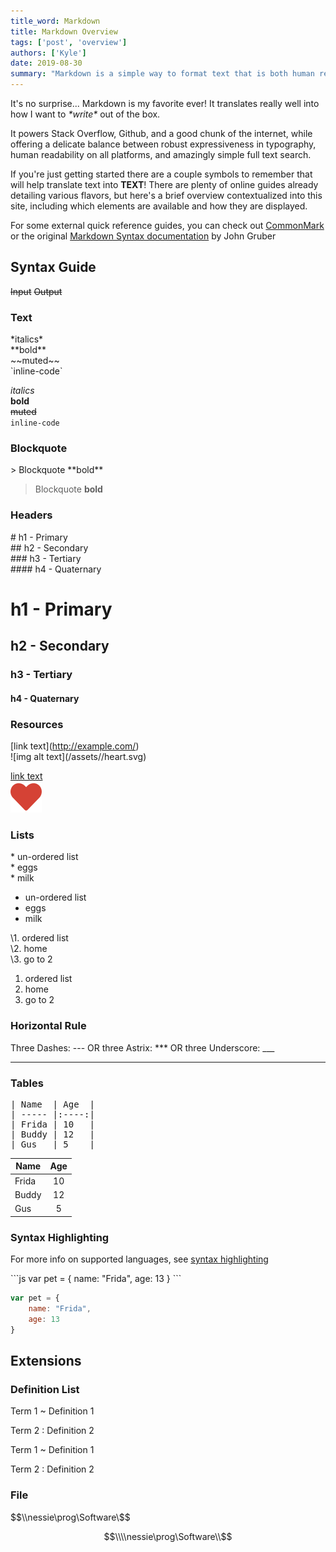 ```yaml
---
title_word: Markdown
title: Markdown Overview
tags: ['post', 'overview']
authors: ['Kyle']
date: 2019-08-30
summary: "Markdown is a simple way to format text that is both human readable and can also be easily converted to a webpage"
---
```


It's no surprise... Markdown is my favorite ever! It translates really well into how I want to *\*write\** out of the box.

It powers Stack Overflow, Github, and a good chunk of the internet, while offering a delicate balance between robust expressiveness in typography, human readability on all platforms, and amazingly simple full text search.

If you're just getting started there are a couple symbols to remember that will help translate text into **TEXT**!  There are plenty of online guides already detailing various flavors, but here's a brief overview contextualized into this site, including which elements are available and how they are displayed.

For some external quick reference guides, you can check out [CommonMark](https://commonmark.org/help/) or the original [Markdown Syntax documentation](https://daringfireball.net/projects/markdown/syntax) by John Gruber

## Syntax Guide

<div class="split">
    <span><s>Input</s></span>
    <span><s>Output</s></span>
</div>


### Text



<div class="split">
<span>

\*italics\*  
\*\*bold\*\*  
\~\~muted\~\~  
\`inline-code\`  

</span>
<span>

*italics*  
**bold**  
~~muted~~  
`inline-code`  

</span>
</div>


### Blockquote

<div class="split">
<span>

\> Blockquote \*\*bold\*\*

</span>
<span>

> Blockquote **bold**

</span>
</div>



### Headers

<div class="split">
<span>

\# h1 - Primary  
\## h2 - Secondary  
\### h3 - Tertiary  
\#### h4 - Quaternary  

</span>
<span>


# h1 - Primary

## h2 - Secondary

### h3 - Tertiary

#### h4 - Quaternary

</span>
</div>


### Resources

<div class="split">
<span>

\[link text\](http://example.com/)  
\![img alt text\](/assets//heart.svg)  

</span>
<span>

[link text](http://example.com/)  
![img alt text](/assets/images/icons/fa/heart.svg)  

</span>
</div>

### Lists

<div class="split">
<span>

\* un-ordered list  
\* eggs  
\* milk  

</span>
<span>


* un-ordered list
* eggs
* milk

</span>
</div>

<div class="split">
<span>

\1. ordered list  
\2. home  
\3. go to 2  


</span>
<span>


1. ordered list
2. home
3. go to 2

</span>
</div>

### Horizontal Rule

<div class="split">
<span>

Three Dashes: \---
OR three Astrix: \***
OR three Underscore: \___

</span>
<span>

---

</span>
</div>


### Tables

<div class="split">
<span><pre>| Name  | Age  |
| ----- |:----:|
| Frida | 10   |
| Buddy | 12   |
| Gus   | 5    |
</pre></span>
<span>

| Name  | Age  |
| ----- |:----:|
| Frida | 10   |
| Buddy | 12   |
| Gus   | 5    |


</span>
</div>


### Syntax Highlighting

For more info on supported languages, see [syntax highlighting](/posts/syntax-highlighting/)

<div class="split">
<span>

\`\`\`js
var pet = {
    name: "Frida",
    age: 13
}
\`\`\`

</span>
<span>

```js
var pet = {
    name: "Frida",
    age: 13
}
```

</span>
</div>


## Extensions

### Definition List


<div class="split">
<span>

Term 1
  \~ Definition 1

Term 2
\:   Definition  2

</span>
<span>


Term 1
  ~ Definition 1

Term 2
:   Definition  2

</span>
</div>

### File

<div class="split">
<span>

\$\$\\\\nessie\prog\Software\\$\$

</span>
<span>


$$\\\\nessie\prog\Software\\$$

</span>
</div>








<style>
/* prevent examples from showing up in toc */
li [href='#h--secondary'],
li [href='#h--tertiary'],
li [href='#h--quaternary'] {
    display: none;
}
</style>
